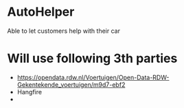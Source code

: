 # AutoHelper
Able to let customers help with their car


# Will use following 3th parties
- https://opendata.rdw.nl/Voertuigen/Open-Data-RDW-Gekentekende_voertuigen/m9d7-ebf2
- Hangfire
- 
